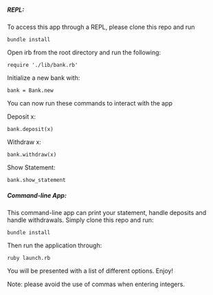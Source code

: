 ##### REPL: #####

To access this app through a REPL, please clone this repo and run

`bundle install`

Open irb from the root directory and run the following:

`require './lib/bank.rb'`

Initialize a new bank with:

`bank = Bank.new`

You can now run these commands to interact with the app

Deposit x:

`bank.deposit(x)`

Withdraw x:

`bank.withdraw(x)`

Show Statement:

`bank.show_statement`

##### Command-line App: #####

This command-line app can print your statement, handle deposits and handle withdrawals. Simply clone this repo and run:

`bundle install`

Then run the application through:

`ruby launch.rb`

You will be presented with a list of different options. Enjoy!

Note: please avoid the use of commas when entering integers.

